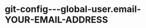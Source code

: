 git-config---global-user.email-YOUR-EMAIL-ADDRESS
=================================================
